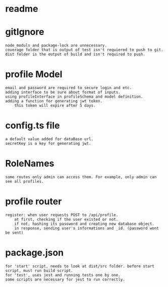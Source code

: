 # readme
# gitIgnore
    node_moduls and package-lock are unnecessary.
    coverage folder that is output of test isn't requiered to push to git.
    dist folder is the output of build and isn't required to push.
# profile Model
    email and password are required to secure login and etc.
    adding interface to be sure about format of inputs.
    using profileInterface in profileSchema and model definition.
    adding a function for generating jwt token.
        this token will expire after 5 days.

# config.ts file
    a default value added for dataBase url.
    secretKey is a key for generating jwt.

# RoleNames
    some routes only admin can access them. For example, only admin can see all profiles.

# profile router
    register: when user requests POST to /api/profile.
        at first, checking if the user existed or not.
        if not, hashing its password and creating new database object.
        in response, sending user's informations and _id. (password wont be sent)

# package.json 
    
    for 'start' script, needs to look at dist/src folder. before start script, must run build script.
    for 'test', uses jest and running tests one by one.
    some scripts are necessary for jest to run correctly.